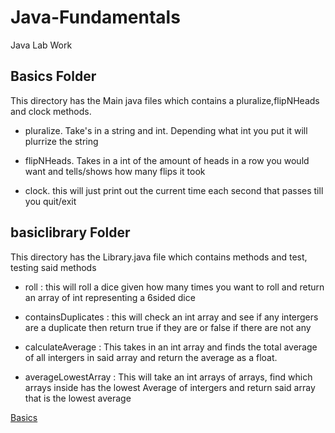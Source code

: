 # Java-Fundamentals
Java Lab Work

## Basics Folder

This directory has the Main java files which contains a pluralize,flipNHeads and clock methods.

- pluralize. Take's in a string and int. Depending what int you put it will plurrize the string  

- flipNHeads. Takes in a int of the amount of heads in a row you would want and tells/shows how many flips it took  

- clock. this will just print out the current time each second that passes till you quit/exit  

## basiclibrary Folder
This directory has the Library.java file which contains methods and test, testing said methods

- roll : this will roll a dice given how many times you want to roll and return an array of int representing a 6sided dice  

- containsDuplicates : this will check an int array and see if any intergers are a duplicate then return true if they are or false if there are not any  

- calculateAverage : This takes in an int array and finds the total average of all intergers in said array and return the average as a float.  

- averageLowestArray : This  will take an int arrays of arrays, find which arrays inside has the lowest Average of intergers and return said array that is the lowest average  

[Basics](./basics/Main.java)
